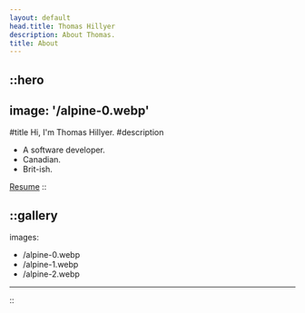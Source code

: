 ```yaml
---
layout: default
head.title: Thomas Hillyer
description: About Thomas.
title: About
---
```


::hero
---
image: '/alpine-0.webp'
---
#title
Hi, I'm Thomas Hillyer.
#description
- A software developer.
- Canadian.
- Brit-ish.

<a href="/resume.pdf" target="_blank">Resume</a>
::

::gallery
---
images:
  - /alpine-0.webp
  - /alpine-1.webp
  - /alpine-2.webp
---
::
